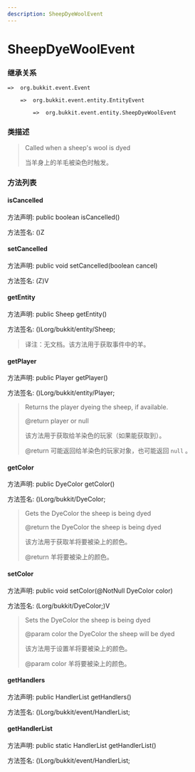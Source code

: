 ```yaml
---
description: SheepDyeWoolEvent
---
```


# SheepDyeWoolEvent

### 继承关系

    =>  org.bukkit.event.Event

        =>  org.bukkit.event.entity.EntityEvent

            =>  org.bukkit.event.entity.SheepDyeWoolEvent

### 类描述

> Called when a sheep's wool is dyed
>
> 当羊身上的羊毛被染色时触发。

### 方法列表

#### isCancelled

方法声明: public boolean isCancelled()

方法签名: ()Z

#### setCancelled

方法声明: public void setCancelled(boolean cancel)

方法签名: (Z)V

#### getEntity

方法声明: public Sheep getEntity()

方法签名: ()Lorg/bukkit/entity/Sheep;

> 译注：无文档。该方法用于获取事件中的羊。

#### getPlayer

方法声明: public Player getPlayer()

方法签名: ()Lorg/bukkit/entity/Player;

> Returns the player dyeing the sheep, if available.
>
> @return player or null
>
> 该方法用于获取给羊染色的玩家（如果能获取到）。
>
> @return 可能返回给羊染色的玩家对象，也可能返回 `null` 。

#### getColor

方法声明: public DyeColor getColor()

方法签名: ()Lorg/bukkit/DyeColor;

> Gets the DyeColor the sheep is being dyed
>
> @return the DyeColor the sheep is being dyed
>
> 该方法用于获取羊将要被染上的颜色。
>
> @return 羊将要被染上的颜色。

#### setColor

方法声明: public void setColor(@NotNull DyeColor color)

方法签名: (Lorg/bukkit/DyeColor;)V

> Sets the DyeColor the sheep is being dyed
>
> @param color the DyeColor the sheep will be dyed
>
> 该方法用于设置羊将要被染上的颜色。
>
> @param color 羊将要被染上的颜色。

#### getHandlers

方法声明: public HandlerList getHandlers()

方法签名: ()Lorg/bukkit/event/HandlerList;

#### getHandlerList

方法声明: public static HandlerList getHandlerList()

方法签名: ()Lorg/bukkit/event/HandlerList;